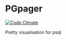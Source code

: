# PGpager


[![Code Climate](https://codeclimate.com/github/chmanu/PGpager/badges/gpa.svg)](https://codeclimate.com/github/chmanu/PGpager)


Pretty visualisation for psql
